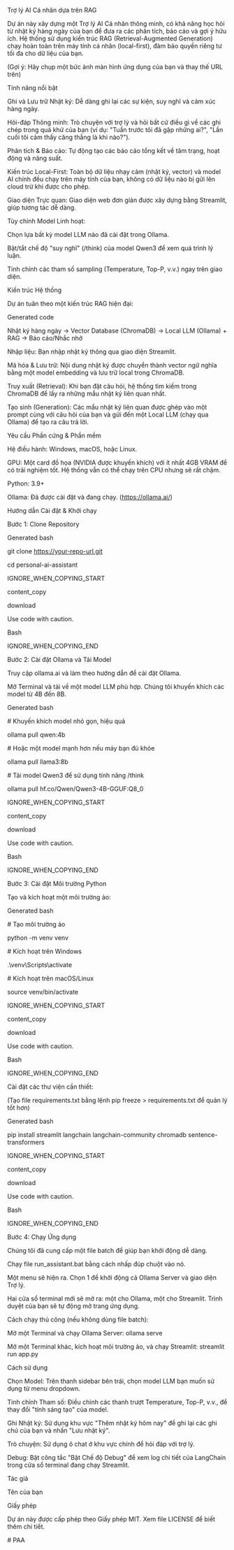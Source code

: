 Trợ lý AI Cá nhân dựa trên RAG



Dự án này xây dựng một Trợ lý AI Cá nhân thông minh, có khả năng học hỏi từ nhật ký hàng ngày của bạn để đưa ra các phân tích, báo cáo và gợi ý hữu ích. Hệ thống sử dụng kiến trúc RAG (Retrieval-Augmented Generation) chạy hoàn toàn trên máy tính cá nhân (local-first), đảm bảo quyền riêng tư tối đa cho dữ liệu của bạn.



(Gợi ý: Hãy chụp một bức ảnh màn hình ứng dụng của bạn và thay thế URL trên)



Tính năng nổi bật



Ghi và Lưu trữ Nhật ký: Dễ dàng ghi lại các sự kiện, suy nghĩ và cảm xúc hàng ngày.



Hỏi-đáp Thông minh: Trò chuyện với trợ lý và hỏi bất cứ điều gì về các ghi chép trong quá khứ của bạn (ví dụ: "Tuần trước tôi đã gặp những ai?", "Lần cuối tôi cảm thấy căng thẳng là khi nào?").



Phân tích \& Báo cáo: Tự động tạo các báo cáo tổng kết về tâm trạng, hoạt động và năng suất.



Kiến trúc Local-First: Toàn bộ dữ liệu nhạy cảm (nhật ký, vector) và model AI chính đều chạy trên máy tính của bạn, không có dữ liệu nào bị gửi lên cloud trừ khi được cho phép.



Giao diện Trực quan: Giao diện web đơn giản được xây dựng bằng Streamlit, giúp tương tác dễ dàng.



Tùy chỉnh Model Linh hoạt:



Chọn lựa bất kỳ model LLM nào đã cài đặt trong Ollama.



Bật/tắt chế độ "suy nghĩ" (/think) của model Qwen3 để xem quá trình lý luận.



Tinh chỉnh các tham số sampling (Temperature, Top-P, v.v.) ngay trên giao diện.



Kiến trúc Hệ thống



Dự án tuân theo một kiến trúc RAG hiện đại:



Generated code

Nhật ký hàng ngày → Vector Database (ChromaDB) → Local LLM (Ollama) + RAG → Báo cáo/Nhắc nhở





Nhập liệu: Bạn nhập nhật ký thông qua giao diện Streamlit.



Mã hóa \& Lưu trữ: Nội dung nhật ký được chuyển thành vector ngữ nghĩa bằng một model embedding và lưu trữ local trong ChromaDB.



Truy xuất (Retrieval): Khi bạn đặt câu hỏi, hệ thống tìm kiếm trong ChromaDB để lấy ra những mẩu nhật ký liên quan nhất.



Tạo sinh (Generation): Các mẩu nhật ký liên quan được ghép vào một prompt cùng với câu hỏi của bạn và gửi đến một Local LLM (chạy qua Ollama) để tạo ra câu trả lời.



Yêu cầu Phần cứng \& Phần mềm



Hệ điều hành: Windows, macOS, hoặc Linux.



GPU: Một card đồ họa (NVIDIA được khuyến khích) với ít nhất 4GB VRAM để có trải nghiệm tốt. Hệ thống vẫn có thể chạy trên CPU nhưng sẽ rất chậm.



Python: 3.9+



Ollama: Đã được cài đặt và đang chạy. (https://ollama.ai/)



Hướng dẫn Cài đặt \& Khởi chạy

Bước 1: Clone Repository

Generated bash

git clone https://your-repo-url.git

cd personal-ai-assistant

IGNORE\_WHEN\_COPYING\_START

content\_copy

download

Use code with caution.

Bash

IGNORE\_WHEN\_COPYING\_END

Bước 2: Cài đặt Ollama và Tải Model



Truy cập ollama.ai và làm theo hướng dẫn để cài đặt Ollama.



Mở Terminal và tải về một model LLM phù hợp. Chúng tôi khuyến khích các model từ 4B đến 8B.



Generated bash

\# Khuyến khích model nhỏ gọn, hiệu quả

ollama pull qwen:4b



\# Hoặc một model mạnh hơn nếu máy bạn đủ khỏe

ollama pull llama3:8b



\# Tải model Qwen3 để sử dụng tính năng /think

ollama pull hf.co/Qwen/Qwen3-4B-GGUF:Q8\_0

IGNORE\_WHEN\_COPYING\_START

content\_copy

download

Use code with caution.

Bash

IGNORE\_WHEN\_COPYING\_END

Bước 3: Cài đặt Môi trường Python



Tạo và kích hoạt một môi trường ảo:



Generated bash

\# Tạo môi trường ảo

python -m venv venv



\# Kích hoạt trên Windows

.\\venv\\Scripts\\activate



\# Kích hoạt trên macOS/Linux

source venv/bin/activate

IGNORE\_WHEN\_COPYING\_START

content\_copy

download

Use code with caution.

Bash

IGNORE\_WHEN\_COPYING\_END



Cài đặt các thư viện cần thiết:

(Tạo file requirements.txt bằng lệnh pip freeze > requirements.txt để quản lý tốt hơn)



Generated bash

pip install streamlit langchain langchain-community chromadb sentence-transformers

IGNORE\_WHEN\_COPYING\_START

content\_copy

download

Use code with caution.

Bash

IGNORE\_WHEN\_COPYING\_END

Bước 4: Chạy Ứng dụng



Chúng tôi đã cung cấp một file batch để giúp bạn khởi động dễ dàng.



Chạy file run\_assistant.bat bằng cách nhấp đúp chuột vào nó.



Một menu sẽ hiện ra. Chọn 1 để khởi động cả Ollama Server và giao diện Trợ lý.



Hai cửa sổ terminal mới sẽ mở ra: một cho Ollama, một cho Streamlit. Trình duyệt của bạn sẽ tự động mở trang ứng dụng.



Cách chạy thủ công (nếu không dùng file batch):



Mở một Terminal và chạy Ollama Server: ollama serve



Mở một Terminal khác, kích hoạt môi trường ảo, và chạy Streamlit: streamlit run app.py



Cách sử dụng



Chọn Model: Trên thanh sidebar bên trái, chọn model LLM bạn muốn sử dụng từ menu dropdown.



Tinh chỉnh Tham số: Điều chỉnh các thanh trượt Temperature, Top-P, v.v., để thay đổi "tính sáng tạo" của model.



Ghi Nhật ký: Sử dụng khu vực "Thêm nhật ký hôm nay" để ghi lại các ghi chú của bạn và nhấn "Lưu nhật ký".



Trò chuyện: Sử dụng ô chat ở khu vực chính để hỏi đáp với trợ lý.



Debug: Bật công tắc "Bật Chế độ Debug" để xem log chi tiết của LangChain trong cửa sổ terminal đang chạy Streamlit.



Tác giả



Tên của bạn



Giấy phép



Dự án này được cấp phép theo Giấy phép MIT. Xem file LICENSE để biết thêm chi tiết.

#   P A A  
 